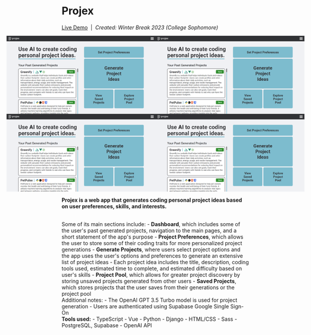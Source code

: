 # Projex

[Live Demo](https://drive.google.com/file/d/1CuL6cXabCZVm2w33mt-Y4uQjUmN8oNns/view)&nbsp;&nbsp;|&nbsp;&nbsp;<i>Created: Winter Break 2023 (College Sophomore)</i>

<div style="display: flex; justify-content: center;">
 <img src="client/src/assets/examples/projex2.png" style="width: 400px" />
 <img src="client/src/assets/examples/projex2.png" style="width: 400px" />
</div>
<div style="display: flex; justify-content: center;">
 <img src="client/src/assets/examples/projex2.png" style="width: 400px" />
 <img src="client/src/assets/examples/projex2.png" style="width: 400px" />
</div>

<b>Projex is a web app that generates coding personal project ideas based on user preferences, skills, and interests.</b>

<br>
Some of its main sections include:
 - <strong>Dashboard</strong>, which includes some of the user's past generated projects, navigation to the main pages, and a short statement of the app's purpose
 - <strong>Project Preferences</strong>, which allows the user to store some of their coding traits for more personalized project generations
 - <strong>Generate Projects</strong>, where users select project options and the app uses the user's options and preferences to generate an extensive list of project ideas
     - Each project idea includes the title, description, coding tools used, estimated time to complete, and estimated difficulty based on user's skills
 - <strong>Project Pool</strong>, which allows for greater project discovery by storing unsaved projects generated from other users
 - <strong>Saved Projects</strong>, which stores projects that the user saves from their generations or the project pool

<br>
Additional notes:
 - The OpenAI GPT 3.5 Turbo model is used for project generation
 - Users are authenticated using Supabase Google Single Sign-On

<br>
<b>Tools used:</b>
 - TypeScript - Vue
 - Python - Django
 - HTML/CSS - Sass
 - PostgreSQL, Supabase
 - OpenAI API
